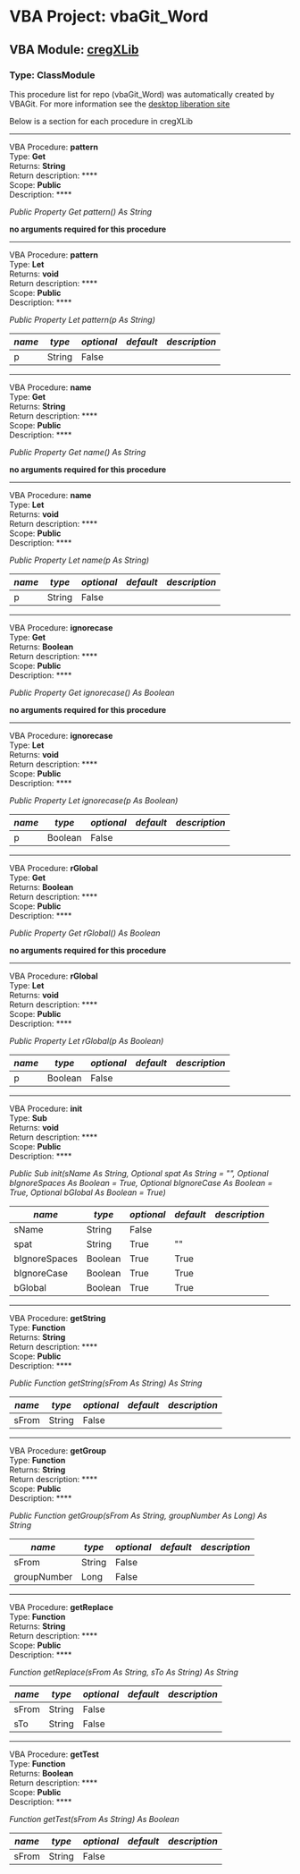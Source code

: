 # VBA Project: **vbaGit_Word**
## VBA Module: **[cregXLib](/scripts/cregXLib.cls "source is here")**
### Type: ClassModule  

This procedure list for repo (vbaGit_Word) was automatically created  by VBAGit.
For more information see the [desktop liberation site](http://ramblings.mcpher.com/Home/excelquirks/drivesdk/gettinggithubready "desktop liberation")

Below is a section for each procedure in cregXLib

---
VBA Procedure: **pattern**  
Type: **Get**  
Returns: **String**  
Return description: ****  
Scope: **Public**  
Description: ****  

*Public Property Get pattern() As String*  

**no arguments required for this procedure**


---
VBA Procedure: **pattern**  
Type: **Let**  
Returns: **void**  
Return description: ****  
Scope: **Public**  
Description: ****  

*Public Property Let pattern(p As String)*  

*name*|*type*|*optional*|*default*|*description*
---|---|---|---|---
p|String|False||


---
VBA Procedure: **name**  
Type: **Get**  
Returns: **String**  
Return description: ****  
Scope: **Public**  
Description: ****  

*Public Property Get name() As String*  

**no arguments required for this procedure**


---
VBA Procedure: **name**  
Type: **Let**  
Returns: **void**  
Return description: ****  
Scope: **Public**  
Description: ****  

*Public Property Let name(p As String)*  

*name*|*type*|*optional*|*default*|*description*
---|---|---|---|---
p|String|False||


---
VBA Procedure: **ignorecase**  
Type: **Get**  
Returns: **Boolean**  
Return description: ****  
Scope: **Public**  
Description: ****  

*Public Property Get ignorecase() As Boolean*  

**no arguments required for this procedure**


---
VBA Procedure: **ignorecase**  
Type: **Let**  
Returns: **void**  
Return description: ****  
Scope: **Public**  
Description: ****  

*Public Property Let ignorecase(p As Boolean)*  

*name*|*type*|*optional*|*default*|*description*
---|---|---|---|---
p|Boolean|False||


---
VBA Procedure: **rGlobal**  
Type: **Get**  
Returns: **Boolean**  
Return description: ****  
Scope: **Public**  
Description: ****  

*Public Property Get rGlobal() As Boolean*  

**no arguments required for this procedure**


---
VBA Procedure: **rGlobal**  
Type: **Let**  
Returns: **void**  
Return description: ****  
Scope: **Public**  
Description: ****  

*Public Property Let rGlobal(p As Boolean)*  

*name*|*type*|*optional*|*default*|*description*
---|---|---|---|---
p|Boolean|False||


---
VBA Procedure: **init**  
Type: **Sub**  
Returns: **void**  
Return description: ****  
Scope: **Public**  
Description: ****  

*Public Sub init(sName As String, Optional spat As String = "", Optional bIgnoreSpaces As Boolean = True, Optional bIgnoreCase As Boolean = True, Optional bGlobal As Boolean = True)*  

*name*|*type*|*optional*|*default*|*description*
---|---|---|---|---
sName|String|False||
spat|String|True| ""|
bIgnoreSpaces|Boolean|True| True|
bIgnoreCase|Boolean|True| True|
bGlobal|Boolean|True| True|


---
VBA Procedure: **getString**  
Type: **Function**  
Returns: **String**  
Return description: ****  
Scope: **Public**  
Description: ****  

*Public Function getString(sFrom As String) As String*  

*name*|*type*|*optional*|*default*|*description*
---|---|---|---|---
sFrom|String|False||


---
VBA Procedure: **getGroup**  
Type: **Function**  
Returns: **String**  
Return description: ****  
Scope: **Public**  
Description: ****  

*Public Function getGroup(sFrom As String, groupNumber As Long) As String*  

*name*|*type*|*optional*|*default*|*description*
---|---|---|---|---
sFrom|String|False||
groupNumber|Long|False||


---
VBA Procedure: **getReplace**  
Type: **Function**  
Returns: **String**  
Return description: ****  
Scope: **Public**  
Description: ****  

*Function getReplace(sFrom As String, sTo As String) As String*  

*name*|*type*|*optional*|*default*|*description*
---|---|---|---|---
sFrom|String|False||
sTo|String|False||


---
VBA Procedure: **getTest**  
Type: **Function**  
Returns: **Boolean**  
Return description: ****  
Scope: **Public**  
Description: ****  

*Function getTest(sFrom As String) As Boolean*  

*name*|*type*|*optional*|*default*|*description*
---|---|---|---|---
sFrom|String|False||
